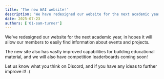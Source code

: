 ```yaml
---
title: 'The new WAI website!'
description: 'We have redesigned our website for the next academic year! Let us know what you think.'
date: 2025-07-23
authors: ['01-sam-turner']
---
```


We've redesigned our website for the next academic year, in hopes it will allow our members to easily find information about events and projects.

The new site also has vastly improved capabilities for building educational material, and we will also have competition leaderboards coming soon!

Let us know what you think on Discord, and if you have any ideas to further improve it! :)

